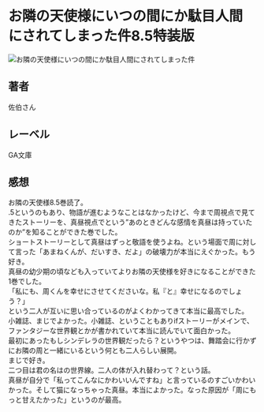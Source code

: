 # お隣の天使様にいつの間にか駄目人間にされてしまった件8.5特装版

![お隣の天使様にいつの間にか駄目人間にされてしまった件](https://imgur.com/OiLNUQu.png)

## 著者

佐伯さん

## レーベル

GA文庫

## 感想

お隣の天使様8.5巻読了。  
.5というのもあり、物語が進むようなことはなかったけど、今まで周視点で見てきたストーリーを、真昼視点でという”あのときどんな感情を真昼は持っていたのか”を知ることができた巻でした。  
ショートストーリーとして真昼はずっと敬語を使うよね。という場面で周に対して言った「あまねくんが、だいすき、だよ」の破壊力が本当にえぐかった。もう好き。  
真昼の幼少期の頃なども入っていてよりお隣の天使様を好きになることができた1巻でした。  
「私にも、周くんを幸せにさせてくださいな。私『と』幸せになるのでしょう？」  
という二人が互いに思い合っているのがよくわかってきて本当に最高でした。  
小雑誌、まじでよかった。小雑誌、ということもありifストーリーがメインで、ファンタジーな世界観とかが書かれていて本当に読んでいて面白かった。  
最初にあったもしシンデレラの世界観だったら？というやつは、舞踏会に行かずにお隣の周と一緒にいるという何とも二人らしい展開。  
まじで好き。  
二つ目は君の名はの世界線。二人の体が入れ替わって？という話。  
真昼が自分で「私ってこんなにかわいいんですね」と言っているのすごいかわいかった。そして猫になっちゃった真昼。本当によかった。なった原因が「周にもっと甘えたかった」というのが最高。  
